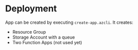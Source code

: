 # Deployment

App can be created by executing `create-app.azcli`. It creates:

- Resource Group
- Storage Account with a queue
- Two Function Apps (not used yet)